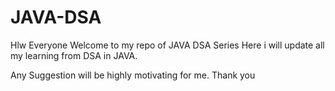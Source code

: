# JAVA-DSA

Hlw Everyone Welcome to my repo of JAVA DSA Series
Here i will update all my learning from DSA in JAVA.

Any Suggestion will be highly motivating for me.
Thank you
